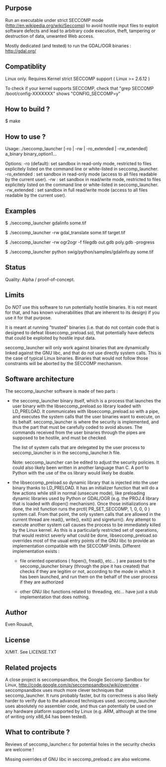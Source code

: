 Purpose
-------

Run an executable under strict SECCOMP mode (http://en.wikipedia.org/wiki/Seccomp)
to avoid hostile input files to exploit software defects and lead to arbitrary
code execution, theft, tampering or destruction of data, unwanted Web access.

Mostly dedicated (and tested) to run the GDAL/OGR binaries : http://gdal.org/

Compatiblity
------------

Linux only. Requires Kernel strict SECCOMP support ( Linux >= 2.6.12 )

To check if your kernel supports SECCOMP, check that
"grep SECCOMP /boot/config-XXXXXXX" shows "CONFIG_SECCOMP=y"

How to build ?
--------------

$ make

How to use ?
------------

Usage: ./seccomp_launcher [-ro | -rw | -ro_extended | -rw_extended] a_binary binary_option1...

Options:
 -ro (default): set sandbox in read-only mode, restricted to files explicitely
                listed on the command line or white-listed in seccomp_launcher.
 -ro_extended : set sandbox in read-only mode (access to all files readable by
                the current user).
 -rw :          set sandbox in read/write mode, restricted to files explicitely
                listed on the command line or white-listed in seccomp_launcher.
 -rw_extended : set sandbox in full read/write mode (access to all files
                readable by the current user).

Examples
--------

$ ./seccomp_launcher gdalinfo some.tif

$ ./seccomp_launcher -rw gdal_translate some.tif target.tif

$ ./seccomp_launcher -rw ogr2ogr -f filegdb out.gdb poly.gdb -progress

$ ./seccomp_launcher python swig/python/samples/gdalinfo.py some.tif

Status
------

Quality: Alpha / proof-of-concept.

Limits
------

Do *NOT* use this software to run potentially hostile binaries. It is not meant
for that, and has known vulnerabilities (that are inherent to its design) if
you use it for that purpose.

It is meant at running "trusted" binaries (i.e. that do not contain code that
is designed to defeat libseccomp_preload.so), that potentially have defects that
could be exploited by hostile input data.

seccomp_launcher will only work against binaries that are dynamically linked
against the GNU libc, and that do not use directly system calls. This is the
case of typical Linux binaries. Binaries that would not follow those constraints
will be aborted by the SECCOMP mechanism.

Software architecture
---------------------

The seccomp_launcher software is made of two parts :

* the seccomp_launcher binary itself, which is a process that launches the
  user binary with the libseccomp_preload.so library loaded with LD_PRELOAD.
  It communicates with libseccomp_preload.so with a pipe, and executes the
  system calls that the user binaries want to execute, on its behalf.
  seccomp_launcher is where the security is implemented, and thus the part that
  must be carefully coded to avoid abuses. The commands received from the user
  binaries through the pipes are supposed to be hostile, and must be checked.

  The list of system calls that are delegated by the user process to
  seccomp_launcher is in the seccomp_launcher.h file.

  Note: seccomp_launcher can be edited to adjust the security policies. It
  could also likely been written in another language than C. A port to Python
  with the use of the os library would likely be doable.

* the libseccomp_preload.so dynamic library that is injected into the user binary
  thanks to LD_PRELOAD. It has an initializer function that will do a few actions
  while still in normal (unsecure mode), like preloading dynamic libraries used by
  Python or GDAL/OGR (e.g. the PROJ.4 library that is loaded with dlopen()
  mechanism). Once those initializations are done, the init function runs the
  prctl( PR_SET_SECCOMP, 1, 0, 0, 0 ) system call. From that point, the only
  system calls that are allowed in the current thread are read(), write(),
  exit() and sigreturn(). Any attempt to execute another system call causes the
  process to be immediately killed by the Linux kernel. As this is a particularly
  restricted set of operations, that would restrict severly what could be done,
  libseccomp_preload.so overrides most of the usual entry points of the GNU libc
  to provide an implementation compatible with the SECCOMP limits. Different
  implementation exists :

     - file oriented operations ( fopen(), fread(), etc... ) are passed to
       the seccomp_launcher binary (through the pipe it has created) that checks
       if they are legitim or not, according to the mode in which it has been
       launched, and run them on the behalf of the user process if they are
       authorized

     - other GNU libc functions related to threading, etc... have just a stub
       implementation that does nothing.

Author
------

Even Rouault, <even dot rouault at mines-paris dot org>

License
-------

X/MIT. See LICENSE.TXT

Related projects
----------------

A close project is seccompsandbox, the Google Seccomp Sandbox for Linux,
http://code.google.com/p/seccompsandbox/wiki/overview . seccompsandbox uses
much more clever techniques that seccomp_launcher. It runs probably faster, but
its correctness is also likely harder to verify due to the advanced
techniques used. seccomp_launcher uses absolutely no assembler code, and thus
can potentially be used on any hardware platform supported by Linux (e.g.
ARM, although at the time of writing only x86_64 has been tested).

What to contribute ?
--------------------

Reviews of seccomp_launcher.c for potential holes in the security checks are
welcome !

Missing overrides of GNU libc in seccomp_preload.c are also welcome.

